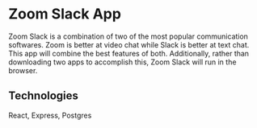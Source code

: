 # Zoom Slack App

Zoom Slack is a combination of two of the most popular communication softwares. Zoom is better at video chat while Slack is better at text chat. This app will combine the best features of both. Additionally, rather than downloading two apps to accomplish this, Zoom Slack will run in the browser.

## Technologies

React, Express, Postgres